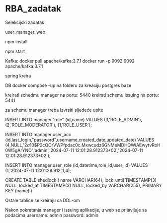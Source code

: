 # RBA_zadatak
Selekcijski zadatak

user_manager_web

npm install 

npm start

Kafka:
	docker pull apache/kafka:3.7.1
 	docker run -p 9092:9092 apache/kafka:3.7.1

spring kreira


DB
docker compose -up na folderu za kreaciju postgres baze

kreirati schedmu manager na portu: 5440
kreirati schemu issuing na portu: 5441

za schemu manager treba izvrsiti sljedeće upite


INSERT INTO manager."role" (id,name) VALUES
	 (3,'ROLE_ADMIN'),
	 (2,'ROLE_MODERATOR'),
	 (1,'ROLE_USER');
	 
 INSERT INTO manager.user_acc (id,last_login,"password",username,created_date,updated_date) VALUES
 (4,NULL,'$2a$10$P2cQOrVWPfpdac0c.Mxwcudz6GNMeMDHQWiAEwytvRoH0W5gArYNO','admin','2024-07-11 12:01:28.912373+02','2024-07-11 12:01:28.912373+02');
	 
 INSERT INTO manager.user_role (id,datetime,role_id,user_id) VALUES
 (1,'2024-07-11 12:01:28.912',1,4);


CREATE TABLE shedlock (
  name VARCHAR(64),
  lock_until TIMESTAMP(3) NULL,
  locked_at TIMESTAMP(3) NULL,
  locked_by VARCHAR(255),
  PRIMARY KEY (name)
)

Ostale tablice se kreiraju sa DDL-om


Nakon pokretanja manager i issuing aplikacije, u web se prijavljuje sa podacima 
username: admin
password: admin

